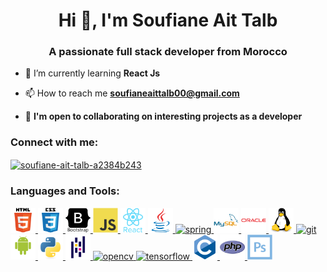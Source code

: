 <h1 align="center">Hi 👋, I'm Soufiane Ait Talb</h1>
<h3 align="center">A passionate full stack developer from Morocco</h3>

- 🧠 I’m currently learning **React Js**

- 📫 How to reach me **soufianeaittalb00@gmail.com**

- 🤝 **I'm open to collaborating on interesting projects as a developer**

<h3 align="left">Connect with me:</h3>
<p align="left">
<a href="https://linkedin.com/in/soufiane-ait-talb-a2384b243" target="blank"><img align="center" src="https://raw.githubusercontent.com/rahuldkjain/github-profile-readme-generator/master/src/images/icons/Social/linked-in-alt.svg" alt="soufiane-ait-talb-a2384b243" height="30" width="40" /></a>
</p>

<h3 align="left">Languages and Tools:</h3>
      <p align="left">
      <a href="https://www.w3.org/html/" target="_blank" rel="noreferrer">
        <img
          src="https://raw.githubusercontent.com/devicons/devicon/master/icons/html5/html5-original-wordmark.svg"
          alt="html5"
          width="40"
          height="40"
        />
      </a>
      <a href="https://www.w3schools.com/css/" target="_blank" rel="noreferrer">
        <img
          src="https://raw.githubusercontent.com/devicons/devicon/master/icons/css3/css3-original-wordmark.svg"
          alt="css3"
          width="40"
          height="40"
        />
      </a>
      <a href="https://getbootstrap.com" target="_blank" rel="noreferrer">
        <img
          src="https://raw.githubusercontent.com/devicons/devicon/master/icons/bootstrap/bootstrap-plain-wordmark.svg"
          alt="bootstrap"
          width="40"
          height="40"
        />
      </a>
      <a
        href="https://developer.mozilla.org/en-US/docs/Web/JavaScript"
        target="_blank"
        rel="noreferrer"
      >
        <img
          src="https://raw.githubusercontent.com/devicons/devicon/master/icons/javascript/javascript-original.svg"
          alt="javascript"
          width="40"
          height="40"
        />
      </a>
      <a href="https://reactjs.org/" target="_blank" rel="noreferrer">
        <img
          src="https://raw.githubusercontent.com/devicons/devicon/master/icons/react/react-original-wordmark.svg"
          alt="react"
          width="40"
          height="40"
        />
      </a>
      <a href="https://www.java.com" target="_blank" rel="noreferrer">
        <img
          src="https://raw.githubusercontent.com/devicons/devicon/master/icons/java/java-original.svg"
          alt="java"
          width="40"
          height="40"
        />
      </a>
      <a href="https://spring.io/" target="_blank" rel="noreferrer">
        <img
          src="https://www.vectorlogo.zone/logos/springio/springio-icon.svg"
          alt="spring"
          width="40"
          height="40"
        />
      </a>
      <a href="https://www.mysql.com/" target="_blank" rel="noreferrer">
        <img
          src="https://raw.githubusercontent.com/devicons/devicon/master/icons/mysql/mysql-original-wordmark.svg"
          alt="mysql"
          width="40"
          height="40"
        />
      </a>
      <a href="https://www.oracle.com/" target="_blank" rel="noreferrer">
        <img
          src="https://raw.githubusercontent.com/devicons/devicon/master/icons/oracle/oracle-original.svg"
          alt="oracle"
          width="40"
          height="40"
        />
      </a>
      <a href="https://www.linux.org/" target="_blank" rel="noreferrer">
        <img
          src="https://raw.githubusercontent.com/devicons/devicon/master/icons/linux/linux-original.svg"
          alt="linux"
          width="40"
          height="40"
        />
      </a>
      <a href="https://git-scm.com/" target="_blank" rel="noreferrer">
        <img
          src="https://www.vectorlogo.zone/logos/git-scm/git-scm-icon.svg"
          alt="git"
          width="40"
          height="40"
        />
      </a>
      <a href="https://developer.android.com" target="_blank" rel="noreferrer">
        <img
          src="https://raw.githubusercontent.com/devicons/devicon/master/icons/android/android-original-wordmark.svg"
          alt="android"
          width="40"
          height="40"
        />
      </a>
      <a href="https://www.python.org" target="_blank" rel="noreferrer">
        <img
          src="https://raw.githubusercontent.com/devicons/devicon/master/icons/python/python-original.svg"
          alt="python"
          width="40"
          height="40"
        />
      </a>
      <a href="https://pandas.pydata.org/" target="_blank" rel="noreferrer">
        <img
          src="https://raw.githubusercontent.com/devicons/devicon/2ae2a900d2f041da66e950e4d48052658d850630/icons/pandas/pandas-original.svg"
          alt="pandas"
          width="40"
          height="40"
        />
      </a>
      <a href="https://opencv.org/" target="_blank" rel="noreferrer">
        <img
          src="https://www.vectorlogo.zone/logos/opencv/opencv-icon.svg"
          alt="opencv"
          width="40"
          height="40"
        />
      </a>
      <a href="https://www.tensorflow.org" target="_blank" rel="noreferrer">
        <img
          src="https://www.vectorlogo.zone/logos/tensorflow/tensorflow-icon.svg"
          alt="tensorflow"
          width="40"
          height="40"
        />
      </a>
      <a href="https://www.cprogramming.com/" target="_blank" rel="noreferrer">
        <img
          src="https://raw.githubusercontent.com/devicons/devicon/master/icons/c/c-original.svg"
          alt="c"
          width="40"
          height="40"
        />
      </a>
      <a href="https://www.php.net" target="_blank" rel="noreferrer">
        <img
          src="https://raw.githubusercontent.com/devicons/devicon/master/icons/php/php-original.svg"
          alt="php"
          width="40"
          height="40"
        />
      </a>
      <a href="https://www.photoshop.com/en" target="_blank" rel="noreferrer">
        <img
          src="https://raw.githubusercontent.com/devicons/devicon/master/icons/photoshop/photoshop-line.svg"
          alt="photoshop"
          width="40"
          height="40"
        />
      </a>
    </p>
